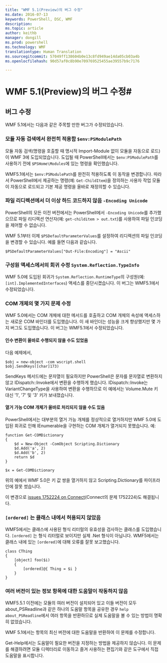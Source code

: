 ```yaml
---
title: "WMF 5.1(Preview)의 버그 수정"
ms.date: 2016-07-13
keywords: PowerShell, DSC, WMF
description: 
ms.topic: article
author: keithb
manager: dongill
ms.prod: powershell
ms.technology: WMF
translationtype: Human Translation
ms.sourcegitcommit: 57049ff138604b0e13c8fd949ae14da05cb03a4b
ms.openlocfilehash: 90d57af0c8b90e709769525455ae39557b9c7176

---
```


# WMF 5.1(Preview)의 버그 수정#

## 버그 수정 ##

WMF 5.1에서는 다음과 같은 주목할 만한 버그가 수정되었습니다.

### 모듈 자동 검색에서 완전히 적용함 `$env:PSModulePath` ###

모듈 자동 검색(명령을 호출할 때 명시적 Import-Module 없이 모듈을 자동으로 로드)이 WMF 3에 도입되었습니다. 도입될 때 PowerShell에서는 `$env:PSModulePath`를 사용하기 전에 `$PSHome\Modules`에 있는 명령을 확인했습니다.

WMF5.1에서는 `$env:PSModulePath`를 완전히 적용하도록 이 동작을 변경합니다. 따라서 PowerShell에서 제공하는 명령(예: `Get-ChildItem`)을 정의하는 사용자 작업 모듈이 자동으로 로드되고 기본 제공 명령을 올바로 재정의할 수 있습니다.

### 파일 리디렉션에서 더 이상 하드 코드하지 않음 `-Encoding Unicode` ###

PowerShell의 모든 이전 버전에서는 PowerShell에서 `-Encoding Unicode`를 추가했으므로 파일 리디렉션 연산자(예: `get-childitem > out.txt`)를 사용하여 파일 인코딩을 제어할 수 없습니다.

WMF 5.1부터 이제 `$PSDefaultParameterValues`를 설정하여 리디렉션의 파일 인코딩을 변경할 수 있습니다. 예를 들면 다음과 같습니다.

```
$PSDefaultParameterValues["Out-File:Encoding"] = "Ascii"
```

### 구성원 액세스에서의 회귀 수정 `System.Reflection.TypeInfo` ###

WMF 5.0에 도입된 회귀가 `System.Reflection.RuntimeType`의 구성원(예: `[int].ImplementedInterfaces`) 액세스를 중단시켰습니다.
이 버그는 WMF5.1에서 수정되었습니다.


### COM 개체의 몇 가지 문제 수정 ###

WMF 5.0에서는 COM 개체에 대한 메서드를 호출하고 COM 개체의 속성에 액세스하는 새로운 COM 바인더를 도입했습니다.
이 새 바인더는 성능을 크게 향상했지만 몇 가지 버그도 도입했습니다. 이 버그는 WMF5.1에서 수정되었습니다.

#### 인수 변환이 올바로 수행되지 않을 수도 있었음 ####

다음 예제에서,

```
$obj = new-object -com wscript.shell
$obj.SendKeys([char]173)
```

SendKeys 메서드에는 문자열이 필요하지만 PowerShell은 문자를 문자열로 변환하지 않고 IDispatch::Invoke에서 변환을 수행하게 했습니다. IDispatch::Invoke는 VariantChangeType을 사용하여 변환을 수행하므로 이 예에서는 Volume.Mute 키 대신 '1', '7' 및 '3' 키가 보내졌습니다.

#### 열거 가능 COM 개체가 올바로 처리되지 않을 수도 있음 ####

PowerShell에서는 대부분의 열거 가능 개체를 정상적으로 열거하지만 WMF 5.0에 도입된 회귀로 인해 IEnumerable을 구현하는 COM 개체가 열거되지 못했습니다.  예:

```
function Get-COMDictionary
{
    $d = New-Object -ComObject Scripting.Dictionary
    $d.Add('a', 2)
    $d.Add('b', 2)
    return $d
}

$x = Get-COMDictionary
```

위의 예에서 WMF 5.0은 키 값 쌍을 열거하지 않고 Scripting.Dictionary를 파이프라인에 잘못 썼습니다.

이 변경으로 [issues 1752224 on Connect](https://connect.microsoft.com/PowerShell/feedback/details/1752224)(Connect의 문제 1752224)도 해결됩니다.

### `[ordered]` 는 클래스 내에서 허용되지 않았음 ###

WMF5에서는 클래스에 사용된 형식 리터럴의 유효성을 검사하는 클래스를 도입했습니다.  `[ordered]` 는 형식 리터럴로 보이지만 실제 .Net 형식이 아닙니다.  WMF5에서는 클래스 내에 있는 `[ordered]`에 대해 오류를 잘못 보고했습니다.

```
class CThing
{
    [object] foo($i)
    {
        [ordered]@{ Thing = $i }
    }
}
```


### 여러 버전이 있는 정보 항목에 대한 도움말이 작동하지 않음 ###

WMF5.5.1 이전에는 모듈의 여러 버전이 설치되어 있고 이들 버전이 모두 about_PSReadline과 같은 하나의 도움말 항목을 공유한 경우 `help about_PSReadline`에서 여러 항목을 반환하므로 실제 도움말을 볼 수 있는 방법이 명확히 없었습니다.

WMF 5.1에서는 항목의 최신 버전에 대한 도움말을 반환하여 이 문제를 수정합니다.

Get-Help에서는 도움말이 필요한 버전을 지정하는 방법을 제공하지 않습니다. 이 문제를 해결하려면 모듈 디렉터리로 이동하고 즐겨 사용하는 편집기와 같은 도구에서 직접 도움말을 표시합니다. 



<!--HONumber=Jul16_HO3-->


